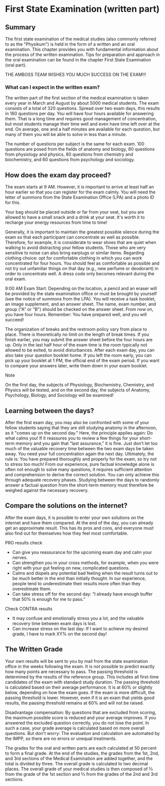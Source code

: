# First State Examination (written part)
## Summary

The first state examination of the medical studies (also commonly referred to as the "Physikum") is held in the form of a written and an oral examination. This chapter provides you with fundamental information about the process of the written examination. Tips for preparation and approach in the oral examination can be found in the chapter First State Examination (oral part).

THE AMBOSS TEAM WISHES YOU MUCH SUCCESS ON THE EXAM!!!

### What can I expect in the written exam?

The written part of the first section of the medical examination is taken every year in March and August by about 5000 medical students. The exam consists of a total of 320 questions. Spread over two exam days, this results in 160 questions per day. You will have four hours available for answering them. That is a long time and requires good management of concentration, but most students manage their time well and even have time left over at the end. On average, one and a half minutes are available for each question, but many of them you will be able to solve in less than a minute.

The number of questions per subject is the same for each exam. 100 questions are posed from the fields of anatomy and biology, 80 questions from physiology and physics, 80 questions from chemistry and biochemistry, and 60 questions from psychology and sociology.
## How does the exam day proceed?

The exam starts at 9 AM. However, it is important to arrive at least half an hour earlier so that you can register for the exam calmly. You will need the letter of summons from the State Examination Office (LPA) and a photo ID for this.

Your bag should be placed outside or far from your seat, but you are allowed to have a small snack and a drink at your seat. It's worth it to recharge your energy resources from time to time!

Generally, it is important to maintain the greatest possible silence during the exam so that each participant can concentrate as well as possible. Therefore, for example, it is considerate to wear shoes that are quiet when walking to avoid distracting your fellow students. Those who are very sensitive to noise can also bring earplugs or similar items. Regarding clothing choice: opt for comfortable clothing in which you can work concentrated for four hours. You should feel as comfortable as possible and not try out unfamiliar things on that day (e.g., new perfume or deodorant) in order to concentrate well. A dress code only becomes relevant during the oral exam.

9:00 AM Exam Start: Depending on the location, a pencil and an eraser will be provided by the state examination office or must be brought by yourself (see the notice of summons from the LPA). You will receive a task booklet, an image supplement, and an answer sheet. The name, exam number, and group ("A" or "B") should be checked on the answer sheet. From now on, you have four hours. Remember: You have prepared well, and you will succeed!

The organization of breaks and the restroom policy vary from place to place. There is theoretically no limit on the length of break times. If you finish earlier, you may submit the answer sheet before the four hours are up. Only in the last half hour of the exam time is the room typically not allowed to be exited, to avoid disturbances. After each exam day, you can also take your question booklet home. If you left the room early, you can pick up your booklet at 1 PM, the official end of the exam period. If you want to compare your answers later, write them down in your exam booklet.

> [!NOTE]
> On the first day, the subjects of Physiology, Biochemistry, Chemistry, and Physics will be tested, and on the second day, the subjects of Anatomy, Psychology, Biology, and Sociology will be examined!

## Learning between the days?

After the first exam day, you may also be confronted with some of your fellow students saying that they are still studying anatomy in the afternoon, as it "comes up on the second day." Here, the principle applies again: Do what calms you! If it reassures you to review a few things for your short-term memory and you gain that “last assurance,” it is fine. Just don’t let too much of the valuable recovery time between the two exam days be taken away. You need your full concentration again the next day. Ultimately, the rule is: You have prepared thoroughly and properly for the exam, so try not to stress too much! From our experience, pure factual knowledge alone is often not enough to solve many questions; it requires sufficient attention and comprehension to derive the correct solution. You can only achieve this through adequate recovery phases. Studying between the days to randomly answer a factual question from the short-term memory must therefore be weighed against the necessary recovery.
## Compare the solutions on the internet?

After the exam days, it is possible to enter your own solutions on the internet and have them compared. At the end of the day, you can already get an approximate result. This has its pros and cons, and everyone must also find out for themselves how they feel most comfortable.

PRO results check

- Can give you reassurance for the upcoming exam day and calm your nerves.
- Can strengthen you in your cross methods, for example, when you were right with your gut feeling on new, complicated questions.
- Calms and dispels any potential bad feeling when the result turns out to be much better in the end than initially thought. In our experience, people tend to underestimate their results more often than they overestimate them.
- Can take stress off for the second day: “I already have enough buffer that 50% is enough for me to pass.”

Check CONTRA results

- It may confuse and emotionally stress you a lot, and the valuable recovery time between exam days is lost.
- Can increase stress on the last day: If I want to achieve my desired grade, I have to mark XY% on the second day!
## The Written Grade

Your own results will be sent to you by mail from the state examination office in the weeks following the exam. It is not possible to predict exactly how many points are necessary to pass. The passing threshold is determined by the results of the reference group. This includes all first-time candidates of the exam with standard study duration. The passing threshold is calculated based on their average performance. It is at 60% or slightly below, depending on how the exam goes. If the exam is more difficult, the passing threshold is lower. However, even if it is an exam that yields good results, the passing threshold remains at 60% and will not be raised.

Disadvantage compensation: By questions that are excluded from scoring, the maximum possible score is reduced and your average improves. If you answered the excluded question correctly, you do not lose the point. In such a case, your grade average is calculated based on more overall questions. But don't worry: The evaluation and calculation are automated by the IMPP, so there are no errors or unequal treatments.

The grades for the oral and written parts are each calculated at 50 percent to form a final grade. At the end of the studies, the grades from the 1st, 2nd, and 3rd sections of the Medical Examination are added together, and the total is divided by three. The overall grade is calculated to two decimal places. The overall grade of your medical studies is then composed of ⅓ from the grade of the 1st section and ⅔ from the grades of the 2nd and 3rd sections.
